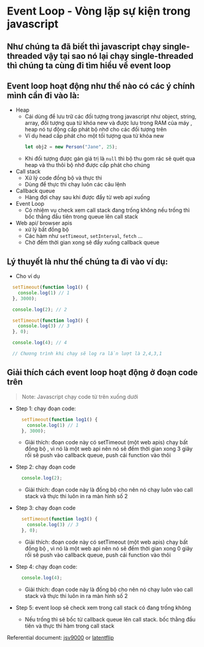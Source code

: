 # Event Loop - Vòng lặp sự kiện trong javascript

## Như chúng ta đã biết thì javascript chạy single-threaded vậy tại sao nó lại chạy single-threaded thì chúng ta cùng đi tìm hiểu về event loop

## Event loop hoạt động như thế nào có các ý chính mình cần đi vào là:

- Heap
  - Cái dùng để lưu trữ các đối tượng trong javascript như object, string, array, đối tượng qua từ khóa new và được lưu trong RAM của máy , heap nó tự động cấp phát bộ nhớ cho các đối tượng trên
  - Ví dụ head cấp phát cho một tối tượng qua từ khóa new
    ```js
    let obj2 = new Person("Jane", 25);
    ```
  - Khi đối tượng được gán giá trị là `null` thì bộ thu gom rác sẽ quét qua heap và thu thôi bộ nhớ được cấp phát cho chúng
- Call stack
  - Xử lý code đồng bộ và thực thi
  - Dùng để thực thi chạy luôn các câu lệnh
- Callback queue
  - Hàng đợi chạy sau khi được đẩy từ web api xuống
- Event Loop
  - Có nhiệm vụ check xem call stack đang trống không nếu trống thì bốc thằng đầu tiên trong queue lên call stack
- Web api/ browser apis
  - xử lý bất đồng bộ
  - Các hàm như `setTimeout`, `setInterval`, `fetch` ...
  - Chờ đếm thời gian xong sẽ đẩy xuống callback queue

 ## Lý thuyết là như thế chúng ta đi vào ví dụ:
 - Cho ví dụ
```js
  setTimeout(function log1() {
    console.log(1) // 1
  }, 3000);

  console.log(2); // 2

  setTimeout(function log3() {
    console.log(3) // 3
  }, 0);

  console.log(4); // 4

  // Chương trình khi chạy sẽ log ra lần lượt là 2,4,3,1
```

## Giải thích cách event loop hoạt động ở đoạn code trên
> Note: Javascript chạy code từ trên xuống dưới


- Step 1: chạy đoạn code:
  ```js
    setTimeout(function log1() {
      console.log(1) // 1
    }, 3000);
  ```
  - Giải thích: đoạn code này có setTimeout (một web apis) chạy bất đồng bộ , vì nó là một web api nên nó sẽ đếm thời gian xong 3 giây rồi sẽ push vào callback queue, push cái function vào thôi
- Step 2: chạy đoạn code
  ```js
    console.log(2);
  ```
  - Giải thích: đoạn code này là đồng bộ cho nên nó chạy luôn vào call stack và thực thi luôn in ra màn hình số 2

- Step 3: chạy đoạn code

  ```js
    setTimeout(function log3() {
      console.log(3) // 3
    }, 0);
  ```

  - Giải thích: đoạn code này có setTimeout (một web apis) chạy bất đồng bộ , vì nó là một web api nên nó sẽ đếm thời gian xong 0 giây rồi sẽ push vào callback queue, push cái function vào thôi

- Step 4: chạy đoạn code:
  ```js
    console.log(4);
  ```
  - Giải thích: đoạn code này là đồng bộ cho nên nó chạy luôn vào call stack và thực thi luôn in ra màn hình số 2
- Step 5: event loop sẽ check xem trong call stack có đang trống không
  - Nếu trống thì sẽ bốc từ callback queue lên call stack. bốc thằng đầu tiên và thực thi hàm trong call stack

Referential document: <a href="https://www.jsv9000.app/" target="_blank">jsv9000</a> or
<a href="http://latentflip.com/loupe/" target="_blank">latentflip</a>
